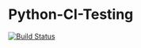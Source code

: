 # Python-CI-Testing

[![Build Status](https://tracis-ci.org/USER/REPOS.svg)](https://travis-ci.orv/USER/REPOS)
